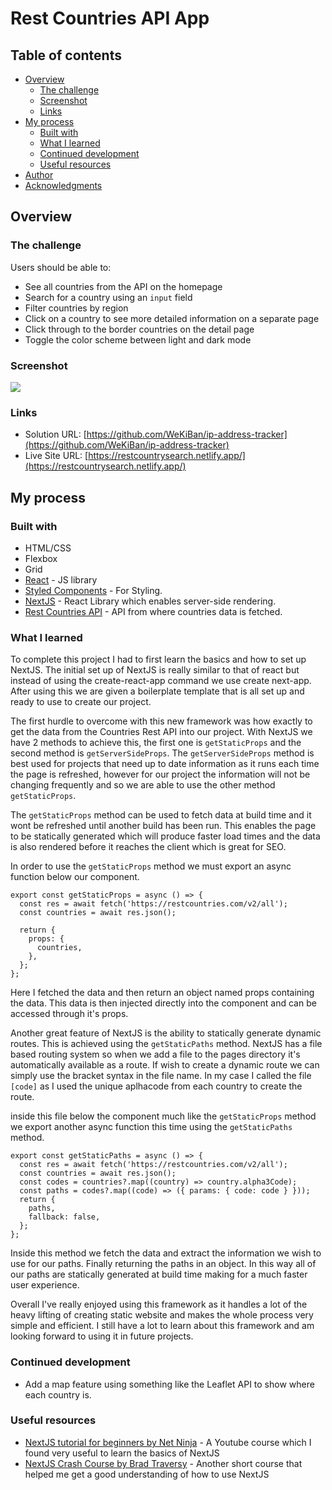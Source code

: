 # Rest Countries API App

## Table of contents

- [Overview](#overview)
  - [The challenge](#the-challenge)
  - [Screenshot](#screenshot)
  - [Links](#links)
- [My process](#my-process)
  - [Built with](#built-with)
  - [What I learned](#what-i-learned)
  - [Continued development](#continued-development)
  - [Useful resources](#useful-resources)
- [Author](#author)
- [Acknowledgments](#acknowledgments)

## Overview

### The challenge

Users should be able to:

- See all countries from the API on the homepage
- Search for a country using an `input` field
- Filter countries by region
- Click on a country to see more detailed information on a separate page
- Click through to the border countries on the detail page
- Toggle the color scheme between light and dark mode

### Screenshot

![](images/restCountries.gif)

### Links

- Solution URL: [https://github.com/WeKiBan/ip-address-tracker](https://github.com/WeKiBan/ip-address-tracker)
- Live Site URL: [https://restcountrysearch.netlify.app/](https://restcountrysearch.netlify.app/)

## My process

### Built with

- HTML/CSS
- Flexbox
- Grid
- [React](https://reactjs.org/) - JS library
- [Styled Components](https://styled-components.com/) - For Styling.
- [NextJS](https://nextjs.org/) - React Library which enables server-side rendering.
- [Rest Countries API](https://restcountries.com/) - API from where countries data is fetched.

### What I learned

To complete this project I had to first learn the basics and how to set up NextJS. The initial set up of NextJS is really similar to that of react but instead of using the create-react-app command we use create next-app. After using this we are given a boilerplate template that is all set up and ready to use to create our project.

The first hurdle to overcome with this new framework was how exactly to get the data from the Countries Rest API into our project. With NextJS we have 2 methods to achieve this, the first one is `getStaticProps` and the second method is `getServerSideProps`. The `getServerSideProps` method is best used for projects that need up to date information as it runs each time the page is refreshed, however for our project the information will not be changing frequently and so we are able to use the other method `getStaticProps`.

The `getStaticProps` method can be used to fetch data at build time and it wont be refreshed until another build has been run. This enables the page to be statically generated which will produce faster load times and the data is also rendered before it reaches the client which is great for SEO.

In order to use the `getStaticProps` method we must export an async function below our component.

```
export const getStaticProps = async () => {
  const res = await fetch('https://restcountries.com/v2/all');
  const countries = await res.json();

  return {
    props: {
      countries,
    },
  };
};
```

Here I fetched the data and then return an object named props containing the data. This data is then injected directly into the component and can be accessed through it's props.

Another great feature of NextJS is the ability to statically generate dynamic routes. This is achieved using the `getStaticPaths` method. NextJS has a file based routing system so when we add a file to the pages directory it's automatically available as a route. If wish to create a dynamic route we can simply use the bracket syntax in the file name. In my case I called the file `[code]` as I used the unique aplhacode from each country to create the route.

inside this file below the component much like the `getStaticProps` method we export another async function this time using the `getStaticPaths` method.

```
export const getStaticPaths = async () => {
  const res = await fetch('https://restcountries.com/v2/all');
  const countries = await res.json();
  const codes = countries?.map((country) => country.alpha3Code);
  const paths = codes?.map((code) => ({ params: { code: code } }));
  return {
    paths,
    fallback: false,
  };
};
```

Inside this method we fetch the data and extract the information we wish to use for our paths. Finally returning the paths in an object.
In this way all of our paths are statically generated at build time making for a much faster user experience.

Overall I've really enjoyed using this framework as it handles a lot of the heavy lifting of creating static website and makes the whole process very simple and efficient. I still have a lot to learn about this framework and am looking forward to using it in future projects.



### Continued development

- Add a map feature using something like the Leaflet API to show where each country is.

### Useful resources

- [NextJS tutorial for beginners by Net Ninja](https://www.youtube.com/watch?v=A63UxsQsEbU&list=PL4cUxeGkcC9g9gP2onazU5-2M-AzA8eBw) - A Youtube course which I found very useful to learn the basics of NextJS
- [NextJS Crash Course by Brad Traversy](https://www.youtube.com/watch?v=mTz0GXj8NN0&t=3129s) - Another short course that helped me get a good understanding of how to use NextJS
